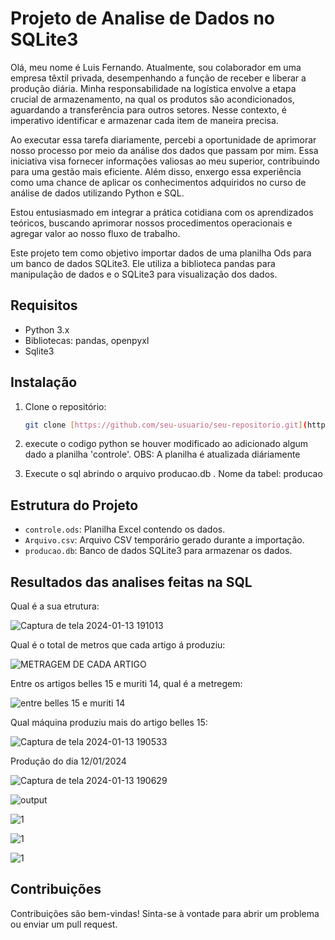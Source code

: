 # Projeto de Analise de Dados no SQLite3

Olá, meu nome é Luis Fernando. Atualmente, sou colaborador em uma empresa têxtil privada, desempenhando a função de receber e liberar a produção diária. Minha responsabilidade na logística envolve a etapa crucial de armazenamento, na qual os produtos são acondicionados, aguardando a transferência para outros setores. Nesse contexto, é imperativo identificar e armazenar cada item de maneira precisa.

Ao executar essa tarefa diariamente, percebi a oportunidade de aprimorar nosso processo por meio da análise dos dados que passam por mim. Essa iniciativa visa fornecer informações valiosas ao meu superior, contribuindo para uma gestão mais eficiente. Além disso, enxergo essa experiência como uma chance de aplicar os conhecimentos adquiridos no curso de análise de dados utilizando Python e SQL.

Estou entusiasmado em integrar a prática cotidiana com os aprendizados teóricos, buscando aprimorar nossos procedimentos operacionais e agregar valor ao nosso fluxo de trabalho.

Este projeto tem como objetivo importar dados de uma planilha Ods para um banco de dados SQLite3. Ele utiliza a biblioteca pandas para manipulação de dados e o SQLite3 para visualização dos dados.
 
## Requisitos

- Python 3.x
- Bibliotecas: pandas, openpyxl
- Sqlite3

## Instalação

1. Clone o repositório:

    ```bash
    git clone [https://github.com/seu-usuario/seu-repositorio.git](https://github.com/luisfernandogbraga/ANALISE_DE_PRODUCAO_DULOREN.git)
    ```

2. execute o codigo python se houver modificado ao adicionado algum dado a planilha 'controle'. OBS: A planilha é atualizada diáriamente

3. Execute o sql abrindo o arquivo producao.db . Nome da tabel: producao 

  
## Estrutura do Projeto

- `controle.ods`: Planilha Excel contendo os dados.
- `Arquivo.csv`: Arquivo CSV temporário gerado durante a importação.
- `producao.db`: Banco de dados SQLite3 para armazenar os dados.


## Resultados das analises feitas na SQL

Qual é a sua etrutura:

![Captura de tela 2024-01-13 191013](https://github.com/luisfernandogbraga/ANALISE_DE_PRODUCAO_DULOREN/assets/134460985/22d204e4-fad8-4e62-9637-023d1081a368)


Qual é o total de metros que cada artigo á produziu:

![METRAGEM DE CADA ARTIGO](https://github.com/luisfernandogbraga/ANALISE_DE_PRODUCAO_DULOREN/assets/134460985/4e2f658e-1fcd-4889-9dad-b3047b6263dc)

Entre os artigos belles 15 e muriti 14, qual é a metregem:

![entre belles 15 e muriti 14](https://github.com/luisfernandogbraga/ANALISE_DE_PRODUCAO_DULOREN/assets/134460985/3ba2445e-ccf3-40e0-aadb-d77ffd477027)

Qual máquina produziu mais do artigo belles 15:

![Captura de tela 2024-01-13 190533](https://github.com/luisfernandogbraga/ANALISE_DE_PRODUCAO_DULOREN/assets/134460985/8095ee6e-9d08-4157-9799-95c9f8eed155)

Produção do dia 12/01/2024

![Captura de tela 2024-01-13 190629](https://github.com/luisfernandogbraga/ANALISE_DE_PRODUCAO_DULOREN/assets/134460985/7daffac3-1e66-4bf9-a812-33d7b12179d5)

![output](https://github.com/luisfernandogbraga/ANALISE_DE_PRODUCAO_DULOREN/assets/134460985/ea054c8f-ee19-4401-af8c-6084f0a399e1)

![1](https://github.com/luisfernandogbraga/ANALISE_DE_PRODUCAO_DULOREN/assets/134460985/5b18f0c1-4d33-4a06-b88c-21e6ffefaf60)

![1](https://github.com/luisfernandogbraga/ANALISE_DE_PRODUCAO_DULOREN/assets/134460985/fe0283c3-6dd6-471b-ad93-aff740f548b3)

![1](https://github.com/luisfernandogbraga/ANALISE_DE_PRODUCAO_DULOREN/assets/134460985/a838a82f-8231-4632-aea5-e3b29a0fc89b)








## Contribuições

Contribuições são bem-vindas! Sinta-se à vontade para abrir um problema ou enviar um pull request.

